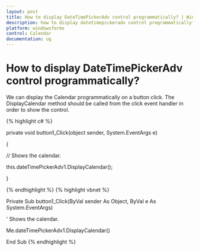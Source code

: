 ```yaml
---
layout: post
title: How to display DateTimePickerAdv control programmatically? | Windows Forms | Syncfusion
description: how to display datetimepickeradv control programmatically?
platform: windowsforms
control: Calendar 
documentation: ug
---
```

# How to display DateTimePickerAdv control programmatically?

We can display the Calendar programmatically on a button click. The DisplayCalendar method should be called from the click event handler in order to show the control. 


{% highlight c#  %}


private void button1_Click(object sender, System.EventArgs e)

{

   // Shows the calendar.

this.dateTimePickerAdv1.DisplayCalendar();

}



{% endhighlight  %}
{% highlight vbnet  %}



Private Sub button1_Click(ByVal sender As Object, ByVal e As System.EventArgs)



   ' Shows the calendar.

Me.dateTimePickerAdv1.DisplayCalendar()

End Sub
{% endhighlight   %}

